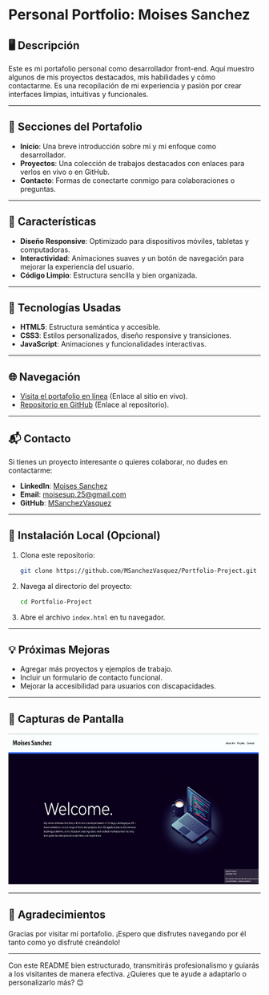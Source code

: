 # **Personal Portfolio: Moises Sanchez**

## 🖥️ **Descripción**

Este es mi portafolio personal como desarrollador front-end. Aquí muestro algunos de mis proyectos destacados, mis habilidades y cómo contactarme. Es una recopilación de mi experiencia y pasión por crear interfaces limpias, intuitivas y funcionales.

---

## 📂 **Secciones del Portafolio**

- **Inicio**: Una breve introducción sobre mí y mi enfoque como desarrollador.
- **Proyectos**: Una colección de trabajos destacados con enlaces para verlos en vivo o en GitHub.
- **Contacto**: Formas de conectarte conmigo para colaboraciones o preguntas.

---

## 🚀 **Características**

- **Diseño Responsive**: Optimizado para dispositivos móviles, tabletas y computadoras.
- **Interactividad**: Animaciones suaves y un botón de navegación para mejorar la experiencia del usuario.
- **Código Limpio**: Estructura sencilla y bien organizada.

---

## 🔧 **Tecnologías Usadas**

- **HTML5**: Estructura semántica y accesible.
- **CSS3**: Estilos personalizados, diseño responsive y transiciones.
- **JavaScript**: Animaciones y funcionalidades interactivas.

---

## 🌐 **Navegación**

- [Visita el portafolio en línea](#) (Enlace al sitio en vivo).
- [Repositorio en GitHub](#) (Enlace al repositorio).

---

## 📬 **Contacto**

Si tienes un proyecto interesante o quieres colaborar, no dudes en contactarme:

- **LinkedIn**: [Moises Sanchez](https://www.linkedin.com/in/moises-sanchez-2ba17a287/)
- **Email**: [moisesup.25@gmail.com](mailto:moisesup.25@gmail.com)
- **GitHub**: [MSanchezVasquez](https://github.com/MSanchezVasquez)

---

## 📝 **Instalación Local (Opcional)**

1. Clona este repositorio:
   ```bash
   git clone https://github.com/MSanchezVasquez/Portfolio-Project.git
   ```
2. Navega al directorio del proyecto:
   ```bash
   cd Portfolio-Project
   ```
3. Abre el archivo `index.html` en tu navegador.

---

## 💡 **Próximas Mejoras**

- Agregar más proyectos y ejemplos de trabajo.
- Incluir un formulario de contacto funcional.
- Mejorar la accesibilidad para usuarios con discapacidades.

---

## 🎨 **Capturas de Pantalla**

<img src="/resources/images/01.png" alt="Description" width="500" height="300">

---

## 🎉 **Agradecimientos**

Gracias por visitar mi portafolio. ¡Espero que disfrutes navegando por él tanto como yo disfruté creándolo!

---

Con este README bien estructurado, transmitirás profesionalismo y guiarás a los visitantes de manera efectiva. ¿Quieres que te ayude a adaptarlo o personalizarlo más? 😊
